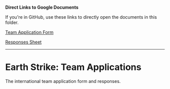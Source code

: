 **Direct Links to Google Documents**

If you're in GitHub, use these links to directly open the documents in this folder.

[Team Application Form](https://docs.google.com/open?id=1uwHPoasW_hT-C1wvjUT_hfALSUtqmVtYNBwvFxoUEGE)

[Responses Sheet](https://docs.google.com/open?id=1XIZPQQ0YidXENi5xYTP9UftFIIDyqk1ugCoP28js-QA)

***

# Earth Strike: Team Applications

The international team application form and responses.